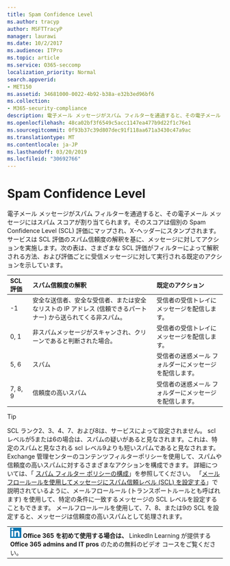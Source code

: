```yaml
---
title: Spam Confidence Level
ms.author: tracyp
author: MSFTTracyP
manager: laurawi
ms.date: 10/2/2017
ms.audience: ITPro
ms.topic: article
ms.service: O365-seccomp
localization_priority: Normal
search.appverid:
- MET150
ms.assetid: 34681000-0022-4b92-b38a-e32b3ed96bf6
ms.collection:
- M365-security-compliance
description: 電子メール メッセージがスパム フィルターを通過すると、その電子メール メッセージにはスパム スコアが割り当てられます。そのスコアは個別の Spam Confidence Level (SCL) 評価にマップされ、X-ヘッダーにスタンプされます。サービスは SCL 評価のスパム信頼度の解釈を基に、メッセージに対してアクションを実施します。次の表は、さまざまな SCL 評価がフィルターによって解釈される方法、および評価ごとに受信メッセージに対して実行される既定のアクションを示しています。
ms.openlocfilehash: 48ca02bf3f6549c5acc1147ea477b9d22f1c76e1
ms.sourcegitcommit: 0f93b37c39d807dec91f118aa671a3430c47a9ac
ms.translationtype: MT
ms.contentlocale: ja-JP
ms.lasthandoff: 03/20/2019
ms.locfileid: "30692766"
---
```

# <a name="spam-confidence-levels"></a>Spam Confidence Level

電子メール メッセージがスパム フィルターを通過すると、その電子メール メッセージにはスパム スコアが割り当てられます。そのスコアは個別の Spam Confidence Level (SCL) 評価にマップされ、X-ヘッダーにスタンプされます。サービスは SCL 評価のスパム信頼度の解釈を基に、メッセージに対してアクションを実施します。次の表は、さまざまな SCL 評価がフィルターによって解釈される方法、および評価ごとに受信メッセージに対して実行される既定のアクションを示しています。
  
|**SCL 評価**|**スパム信頼度の解釈**|**既定のアクション**|
|:-----|:-----|:-----|
|-1|安全な送信者、安全な受信者、または安全なリストの IP アドレス (信頼できるパートナー) から送られてくる非スパム。|受信者の受信トレイにメッセージを配信します。|
|0, 1|非スパムメッセージがスキャンされ、クリーンであると判断された場合。|受信者の受信トレイにメッセージを配信します。|
|5, 6|スパム|受信者の迷惑メール フォルダーにメッセージを配信します。|
|7, 8, 9|信頼度の高いスパム|受信者の迷惑メール フォルダーにメッセージを配信します。|
   
> [!TIP]
> SCL ランク2、3、4、7、および8は、サービスによって設定されません。 scl レベルが5または6の場合は、スパムの疑いがあると見なされます。これは、特定のスパムと見なされる scl レベル9よりも短いスパムであると見なされます。 Exchange 管理センターのコンテンツフィルターポリシーを使用して、スパムや信頼度の高いスパムに対するさまざまなアクションを構成できます。 詳細については、「 [スパム フィルター ポリシーの構成](configure-your-spam-filter-policies.md)」を参照してください。 「[メールフロールールを使用してメッセージにスパム信頼レベル (SCL) を設定する](use-mail-flow-rules-to-set-the-spam-confidence-level-scl-in-messages.md)」で説明されているように、メールフロールール (トランスポートルールとも呼ばれます) を使用して、特定の条件に一致するメッセージの SCL レベルを設定することもできます。 メールフロールールを使用して、7、8、または9の SCL を設定すると、メッセージは信頼度の高いスパムとして処理されます。 
  
||
|:-----|
|![LinkedIn Learning の小さいアイコン](media/eac8a413-9498-4220-8544-1e37d1aaea13.png) **Office 365 を初めて使用する場合は、**         LinkedIn Learning が提供する **Office 365 admins and IT pros** のための無料のビデオ コースをご覧ください。|
   

